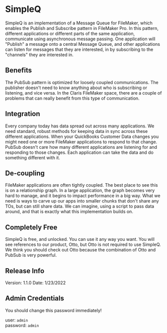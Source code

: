 # SimpleQ 

SimpleQ is an implementation of a Message Queue for FileMaker, which enables the Publish and Subscribe pattern in FileMaker Pro. In this pattern, different applications or different parts of the same application, communicate using asynchronous message passing. One application will "Publish" a message onto a central Message Queue, and other applications can listen for messages that they are interested, in by subscribing to the "channels" they are interested in.  

## Benefits

The PubSub pattern is optimized for loosely coupled communications. The publisher doesn't need to know anything about who is subscribing or listening, and vice versa. In the Claris FileMaker space, there are a couple of problems that can really benefit from this type of communication.

## Integration

Every company today has data spread out across many applications. We need standard, robust methods for keeping data in sync across these different applications. When your QuickBooks Customer Data changes you might need one or more FileMaker applications to respond to that change. PubSub doesn't care how many different applications are listening for and responding to those changes. Each application can take the data and do something different with it.

## De-coupling

FileMaker applications are often tightly coupled. The best place to see this is on a relationship graph. In a large application, the graph becomes very hard to manage, and it begins to impact performance in a big way. What we need is ways to carve up our apps into smaller chunks that don't share any TOs, but can still share data. We can imagine, using a script to pass data around, and that is exactly what this implementation builds on.

## Completely Free

SimpleQ is free, and unlocked. You can use it any way you want. You will see references to our product, Otto, but Otto is not required to use SimpleQ. We think you should check out Otto because the combination of Otto and PubSub is very powerful.

## Release Info

Version: 1.1.0
Date: 1/23/2022

## Admin Credentials 

You should change this password immediately!

user: `admin`  
password: `admin`
